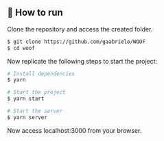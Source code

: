## 🚀 How to run

Clone the repository and access the created folder.

```bash
$ git clone https://github.com/gaabrielo/WOOF
$ cd woof
```

Now replicate the following steps to start the project:
```bash
# Install dependencies
$ yarn

# Start the project
$ yarn start

# Start the server
$ yarn server
```
Now access localhost:3000 from your browser.
